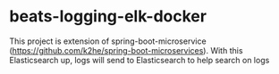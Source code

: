 # beats-logging-elk-docker
This project is extension of spring-boot-microservice (https://github.com/k2he/spring-boot-microservices). With this Elasticsearch up, logs will send to Elasticsearch to help search on logs
